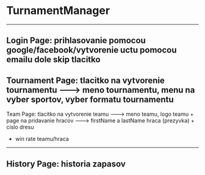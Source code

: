 # TurnamentManager
-----------------------------------------------------------------------------------------------------------------------------------------------
Login Page:
prihlasovanie pomocou google/facebook/vytvorenie uctu pomocou emailu
dole skip tlacitko
-----------------------------------------------------------------------------------------------------------------------------------------------
Tournament Page:
tlacitko na vytvorenie tournamentu ---> meno tournamentu, menu na vyber sportov, vyber formatu tournamentu
-----------------------------------------------------------------------------------------------------------------------------------------------
Team Page:
tlacitko na vytvorenie teamu ---> meno teamu, logo teamu + page na pridavanie hracov ---> firstName a lastName hraca (prezyvka) + cislo dresu
+ win rate teamu/hraca
-----------------------------------------------------------------------------------------------------------------------------------------------
History Page:
historia zapasov 
-----------------------------------------------------------------------------------------------------------------------------------------------
